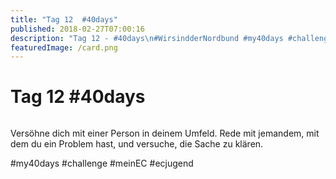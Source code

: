 ```yaml
---
title: "Tag 12  #40days"
published: 2018-02-27T07:00:16
description: "Tag 12 - #40days\n#WirsindderNordbund #my40days #challenge #meinEC #ecjugend"
featuredImage: /card.png
---
```


# Tag 12  #40days

<img loading="lazy" src="/old/40DAYS_02-27_IN-tag-12.jpg" alt>

Versöhne dich mit einer Person in deinem Umfeld. Rede mit jemandem, mit dem du ein Problem hast, und versuche, die Sache zu klären.

#my40days #challenge #meinEC #ecjugend